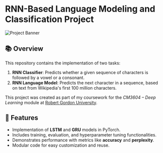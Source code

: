 # RNN-Based Language Modeling and Classification Project

![Project Banner](https://media.geeksforgeeks.org/wp-content/uploads/20240208053129/lstm.webp)

## 📚 **Overview**

This repository contains the implementation of two tasks: 

1. **RNN Classifier**: Predicts whether a given sequence of characters is followed by a vowel or a consonant.  
2. **RNN Language Model**: Predicts the next character in a sequence, based on text from Wikipedia's first 100 million characters.

This project was created as part of my coursework for the *CM3604 – Deep Learning* module at [Robert Gordon University](https://www.rgu.ac.uk/).

## 🚀 **Features**

- Implementation of **LSTM** and **GRU** models in PyTorch.
- Includes training, evaluation, and hyperparameter tuning functionalities.
- Demonstrates performance with metrics like **accuracy** and **perplexity**.
- Modular code for easy customization and reuse.

